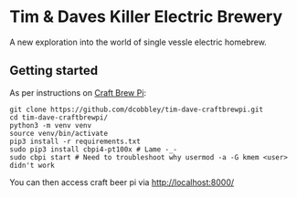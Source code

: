 # Tim & Daves Killer Electric Brewery

A new exploration into the world of single vessle electric homebrew.

## Getting started
As per instructions on [Craft Brew Pi](https://craftbeerpi.gitbook.io/craftbeerpi4/):

    git clone https://github.com/dcobbley/tim-dave-craftbrewpi.git
    cd tim-dave-craftbrewpi/
    python3 -m venv venv
    source venv/bin/activate
    pip3 install -r requirements.txt
    sudo pip3 install cbpi4-pt100x # Lame -_-
    sudo cbpi start # Need to troubleshoot why usermod -a -G kmem <user> didn't work

You can then access craft beer pi via [http://localhost:8000/](http://localhost:8000/)

